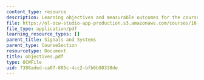 ```yaml
---
content_type: resource
description: Learning objectives and measurable outcomes for the course.
file: https://ol-ocw-studio-app-production.s3.amazonaws.com/courses/16-01-unified-engineering-i-ii-iii-iv-fall-2005-spring-2006/7388adedca07885c4cc2bfb6b98338de_objectives.pdf
file_type: application/pdf
learning_resource_types: []
parent_title: Signals and Systems
parent_type: CourseSection
resourcetype: Document
title: objectives.pdf
type: OCWFile
uid: 7388aded-ca07-885c-4cc2-bfb6b98338de
---
```

